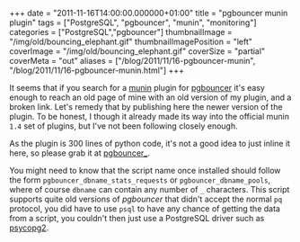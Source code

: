 +++
date = "2011-11-16T14:00:00.000000+01:00"
title = "pgbouncer munin plugin"
tags = ["PostgreSQL", "pgbouncer", "munin", "monitoring"]
categories = ["PostgreSQL","pgbouncer"]
thumbnailImage = "/img/old/bouncing_elephant.gif"
thumbnailImagePosition = "left"
coverImage = "/img/old/bouncing_elephant.gif"
coverSize = "partial"
coverMeta = "out"
aliases = ["/blog/2011/11/16-pgbouncer-munin",
           "/blog/2011/11/16-pgbouncer-munin.html"]
+++

It seems that if you search for a 
[munin](http://munin-monitoring.org/) plugin for 
[pgbouncer](http://wiki.postgresql.org/wiki/PgBouncer) it's easy
enough to reach an old page of mine with an old version of my plugin, and a
broken link. Let's remedy that by publishing here the newer version of the
plugin. To be honest, I though it already made its way into the official
munin 
`1.4` set of plugins, but I've not been following closely enough.

As the plugin is 300 lines of python code, it's not a good idea to just
inline it here, so please grab it at 
[pgbouncer_](../../../resources/pgbouncer_).

You might need to know that the script name once installed should follow the
form 
`pgbouncer_dbname_stats_requests` or 
`pgbouncer_dbname_pools`, where of
course 
`dbname` can contain any number of 
`_` characters. This script supports
quite old versions of 
*pgbouncer* that didn't accept the normal 
`pq` protocol,
you did have to use 
`psql` to have any chance of getting the data from a
script, you couldn't then just use a PostgreSQL driver such as 
[psycopg2](http://initd.org/psycopg/).
